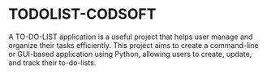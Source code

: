 # TODOLIST-CODSOFT
A TO-DO-LIST application is a useful project that helps user manage and organize their tasks efficiently. This project aims to create a command-line or GUI-based application using Python, allowing users to create, update, and track their to-do-lists.
